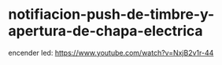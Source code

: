 # notifiacion-push-de-timbre-y-apertura-de-chapa-electrica

encender led: https://www.youtube.com/watch?v=NxjB2v1r-44
